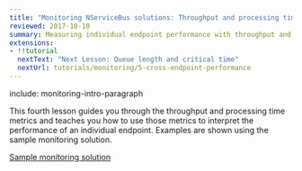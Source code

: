 ```yaml
---
title: "Monitoring NServiceBus solutions: Throughput and processing time"
reviewed: 2017-10-10
summary: Measuring individual endpoint performance with throughput and processing time.
extensions:
- !!tutorial
  nextText: "Next Lesson: Queue length and critical time"
  nextUrl: tutorials/monitoring/5-cross-endpoint-performance
---
```


include: monitoring-intro-paragraph

This fourth lesson guides you through the throughput and processing time metrics and teaches you how to use those metrics to interpret the performance of an individual endpoint. Examples are shown using the sample monitoring solution.

[Sample monitoring solution](tutorials/monitoring/0-sample-solution/)





